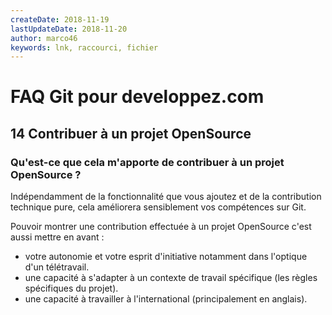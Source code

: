 ```yaml
---
createDate: 2018-11-19
lastUpdateDate: 2018-11-20
author: marco46
keywords: lnk, raccourci, fichier
---
```


# FAQ Git pour developpez.com

## 14 Contribuer à un projet OpenSource

### Qu'est-ce que cela m'apporte de contribuer à un projet OpenSource ?

Indépendamment de la fonctionnalité que vous ajoutez et de la contribution technique pure, cela améliorera sensiblement vos compétences sur Git.

Pouvoir montrer une contribution effectuée à un projet OpenSource c'est aussi mettre en avant :

- votre autonomie et votre esprit d'initiative notamment dans l'optique d'un télétravail.
- une capacité à s'adapter à un contexte de travail spécifique (les règles spécifiques du projet).
- une capacité à travailler à l'international (principalement en anglais).
